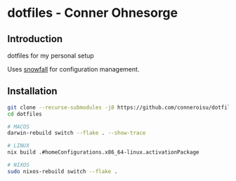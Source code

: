 # dotfiles - Conner Ohnesorge

## Introduction

dotfiles for my personal setup

Uses [snowfall](https://github.com/snowfallorg/lib) for configuration management.

## Installation

```bash
git clone --recurse-submodules -j8 https://github.com/conneroisu/dotfiles.git
cd dotfiles

# MACOS
darwin-rebuild switch --flake . --show-trace

# LINUX
nix build .#homeConfigurations.x86_64-linux.activationPackage

# NIXOS
sudo nixos-rebuild switch --flake .
```
